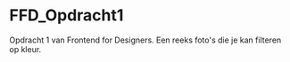 # FFD_Opdracht1
Opdracht 1 van Frontend for Designers.
Een reeks foto's die je kan filteren op kleur.
